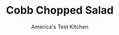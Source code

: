 ---
layout: ../../layouts/MarkdownPostLayout.astro
title: Cobb Chopped Salad
author: America's Test Kitchen
pubDate: 2023-03-15
description: "Whether its on the side or at the center of your plate, a good chopped salad unites a wealth of tasty ingredients in one easy-to-eat dish."
image_url: https://res.cloudinary.com/hksqkdlah/image/upload/ar_1:1,c_fill,dpr_2.0,f_auto,fl_lossy.progressive.strip_profile,g_faces:auto,q_auto:low,w_344/42973-sfs-cobb-chopped-salad-001
tags: ["Side Dishes","Vegetables","Salads"]
calories: 2495
protein: 14
carbohydrates: 10
fats: 
fiber: 4
ingredients: ["1/4 cup, extra-virgin olive oil","3 tablespoons, red wine vinegar","1 , shallot, minced",", Salt and pepper","8 ounces, grape tomatoes, halved","1/2 , English cucumber, cut into ½-inch pieces","2 , romaine lettuce heart (12 ounces), cut into ½-inch pieces","4 , large hard-cooked eggs, chopped","6 slices cooked, bacon, crumbled","4 ounces, blue cheese, crumbled (1 cup)","1 , ripe avocado, cut into ½-inch pieces"]
serves: 6
time: "30 minutes"
instructions: ["Whisk oil, vinegar, shallot, ½ teaspoon salt, and ½ teaspoon pepper together in large bowl. Add tomatoes and cucumber to bowl and gently toss to coat with dressing; let tomato mixture sit for 10 minutes.","Add lettuce, eggs, bacon, blue cheese, avocado, ¼ teaspoon salt, and ¼ teaspoon pepper to tomato mixture and gently toss to combine. Season with salt and pepper to taste. Transfer to platter and serve."]
nutrition: ["632 mg Potassium","243 mg Phosphorus","175 mg Calcium","1 mg Iron","40 mg Magnesium","616 mg Sodium","1 mg Zinc","35 g Fat","2 mg Niacin (B3)","18 g Monounsaturated","4 g Polyunsaturated","12 mg Vitamin C","160 mg Cholesterol","11 g Saturated","4 g Fiber","137 µg Folate (food)","3 g Sugars","79 µg Vitamin K","200 g Water","10 g Carbs","137 µg Folate equivalent (total)","14 g Protein","2 mg Vitamin E","364 µg Vitamin A","415 kcal Energy","2495 calories"]
notes: "You can substitute cherry tomatoes for the grape tomatoes, if desired. To cut the romaine lettuce hearts into ½-inch pieces, cut each heart in half lengthwise and then cut each half lengthwise into quarters. Finally, cut each quarter crosswise into ½-inch pieces."
---
